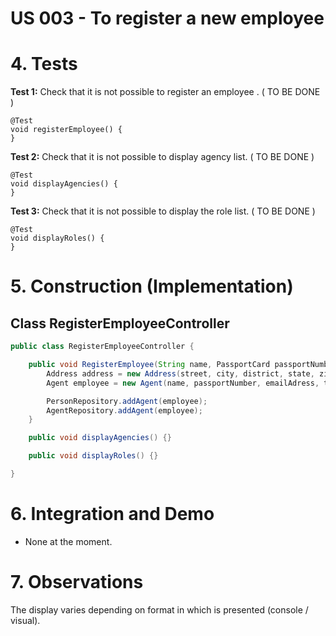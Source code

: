 # US 003 - To register a new employee

# 4. Tests 

**Test 1:** Check that it is not possible to register an employee . ( TO BE DONE ) 

    @Test
    void registerEmployee() {
    }

**Test 2:** Check that it is not possible to display agency list. ( TO BE DONE )

    @Test
    void displayAgencies() {
    }

**Test 3:** Check that it is not possible to display the role list. ( TO BE DONE )

    @Test
    void displayRoles() {
    }


# 5. Construction (Implementation)


## Class RegisterEmployeeController

```java
public class RegisterEmployeeController {

    public void RegisterEmployee(String name, PassportCard passportNumber, String emailAdress, int taxNumber, int contactTelephoneNumber, String street, String city, String district, String state, String zipCode, Role role, Agency agency) {
        Address address = new Address(street, city, district, state, zipCode);
        Agent employee = new Agent(name, passportNumber, emailAdress, taxNumber, contactTelephoneNumber, address, role, agency);

        PersonRepository.addAgent(employee);
        AgentRepository.addAgent(employee);
    }

    public void displayAgencies() {}

    public void displayRoles() {}

}
```

# 6. Integration and Demo 

* None at the moment.


# 7. Observations

The display varies depending on format in which is presented (console / visual).





